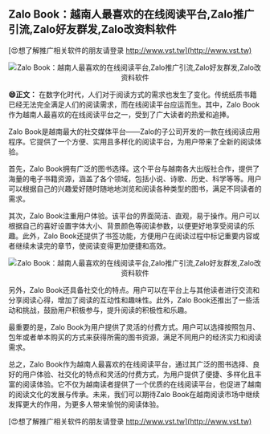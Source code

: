 ## **Zalo Book：越南人最喜欢的在线阅读平台,Zalo推广引流,Zalo好友群发,Zalo改资料软件**

[😍想了解推广相关软件的朋友请登录 http://www.vst.tw](http://www.vst.tw)

 <center><img src="https://vst.tw/MP4/tuiguang/png/8.png" alt="Zalo Book：越南人最喜欢的在线阅读平台,Zalo推广引流,Zalo好友群发,Zalo改资料软件"></center>

**😄正文：**
在数字化时代，人们对于阅读方式的需求也发生了变化。传统纸质书籍已经无法完全满足人们的阅读需求，而在线阅读平台应运而生。其中，Zalo Book作为越南人最喜欢的在线阅读平台之一，受到了广大读者的热爱和追捧。

Zalo Book是越南最大的社交媒体平台——Zalo的子公司开发的一款在线阅读应用程序。它提供了一个方便、实用且多样化的阅读平台，为用户带来了全新的阅读体验。

首先，Zalo Book拥有广泛的图书选择。这个平台与越南各大出版社合作，提供了海量的电子书籍资源，涵盖了各个领域，包括小说、诗歌、历史、科学等等。用户可以根据自己的兴趣爱好随时随地地浏览和阅读各种类型的图书，满足不同读者的需求。

其次，Zalo Book注重用户体验。该平台的界面简洁、直观，易于操作。用户可以根据自己的喜好设置字体大小、背景颜色等阅读参数，以便更好地享受阅读的乐趣。此外，Zalo Book还提供了书签功能，方便用户在阅读过程中标记重要内容或者继续未读完的章节，使阅读变得更加便捷和高效。

 <center><img src="https://vst.tw/MP4/tuiguang/png/8.png" alt="Zalo Book：越南人最喜欢的在线阅读平台,Zalo推广引流,Zalo好友群发,Zalo改资料软件"></center>

另外，Zalo Book还具备社交化的特点。用户可以在平台上与其他读者进行交流和分享阅读心得，增加了阅读的互动性和趣味性。此外，Zalo Book还推出了一些活动和挑战，鼓励用户积极参与，提升阅读的积极性和乐趣。

最重要的是，Zalo Book为用户提供了灵活的付费方式。用户可以选择按照包月、包年或者单本购买的方式来获得所需的图书资源，满足不同用户的经济实力和阅读需求。

总之，Zalo Book作为越南人最喜欢的在线阅读平台，通过其广泛的图书选择、良好的用户体验、社交化的特点和灵活的付费方式，为用户提供了便捷、多样化且丰富的阅读体验。它不仅为越南读者提供了一个优质的在线阅读平台，也促进了越南的阅读文化的发展与传承。未来，我们可以期待Zalo Book在越南阅读市场中继续发挥更大的作用，为更多人带来愉悦的阅读体验。

[😍想了解推广相关软件的朋友请登录 http://www.vst.tw](http://www.vst.tw)




